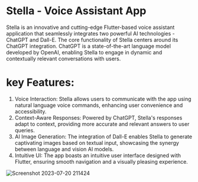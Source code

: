# Stella - Voice Assistant App
Stella is an innovative and cutting-edge Flutter-based voice assistant
application that seamlessly integrates two powerful AI technologies - ChatGPT
and Dall-E. The core functionality of Stella centers around its ChatGPT
integration. ChatGPT is a state-of-the-art language model developed by OpenAI,
enabling Stella to engage in dynamic and contextually relevant conversations
with users.

# key Features: 
1) Voice Interaction: Stella allows users to communicate with the app using
natural language voice commands, enhancing user convenience and
accessibility.
2) Context-Aware Responses: Powered by ChatGPT, Stella's responses adapt
to context, providing more accurate and relevant answers to user queries.
3) AI Image Generation: The integration of Dall-E enables Stella to generate
captivating images based on textual input, showcasing the synergy
between language and vision AI models.
4) Intuitive UI: The app boasts an intuitive user interface designed with Flutter,
ensuring smooth navigation and a visually pleasing experience.

![Screenshot 2023-07-20 211424](https://github.com/Saksham0205/stella/assets/119859197/152745fd-5449-446e-9054-e81e4025609c)
